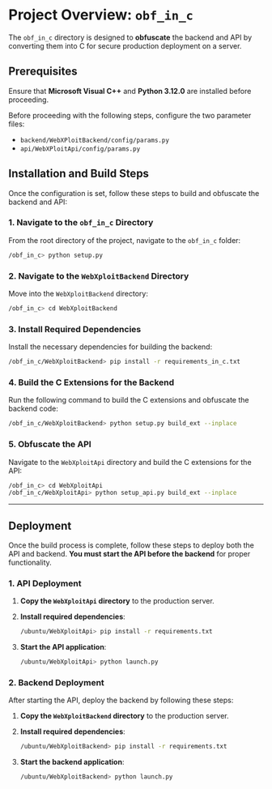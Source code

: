# Project Overview: `obf_in_c`

The `obf_in_c` directory is designed to **obfuscate** the backend and API by converting them into C for secure production deployment on a server.

## Prerequisites

Ensure that **Microsoft Visual C++** and **Python 3.12.0** are installed before proceeding.

Before proceeding with the following steps, configure the two parameter files:
- `backend/WebXPloitBackend/config/params.py`
- `api/WebXPloitApi/config/params.py`

## Installation and Build Steps

Once the configuration is set, follow these steps to build and obfuscate the backend and API:

### 1. Navigate to the `obf_in_c` Directory

From the root directory of the project, navigate to the `obf_in_c` folder:
```bash
/obf_in_c> python setup.py
``` 

### 2. Navigate to the `WebXploitBackend` Directory

Move into the `WebXploitBackend` directory:
```bash
/obf_in_c> cd WebXploitBackend
```

### 3. Install Required Dependencies

Install the necessary dependencies for building the backend:
```bash
/obf_in_c/WebXploitBackend> pip install -r requirements_in_c.txt
```

### 4. Build the C Extensions for the Backend

Run the following command to build the C extensions and obfuscate the backend code:
```bash
/obf_in_c/WebXploitBackend> python setup.py build_ext --inplace
```

### 5. Obfuscate the API

Navigate to the `WebXploitApi` directory and build the C extensions for the API:
```bash
/obf_in_c> cd WebXploitApi
/obf_in_c/WebXploitApi> python setup_api.py build_ext --inplace
```
---

## Deployment

Once the build process is complete, follow these steps to deploy both the API and backend. **You must start the API before the backend** for proper functionality.

### 1. API Deployment

1. **Copy the `WebXploitApi` directory** to the production server.

2. **Install required dependencies**:
   ```bash
   /ubuntu/WebXploitApi> pip install -r requirements.txt
   ```

3. **Start the API application**:
   ```bash
   /ubuntu/WebXploitApi> python launch.py
   ```

### 2. Backend Deployment

After starting the API, deploy the backend by following these steps:

1. **Copy the `WebXploitBackend` directory** to the production server.

2. **Install required dependencies**:
   ```bash
   /ubuntu/WebXploitBackend> pip install -r requirements.txt
   ```

3. **Start the backend application**:
   ```bash
   /ubuntu/WebXploitBackend> python launch.py
   ```

